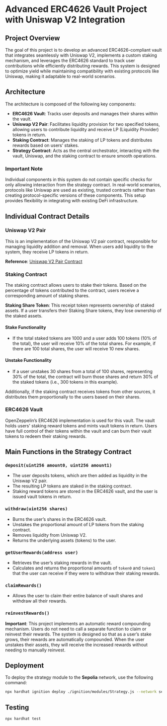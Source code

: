 # Advanced ERC4626 Vault Project with Uniswap V2 Integration

## Project Overview

The goal of this project is to develop an advanced ERC4626-compliant vault that integrates seamlessly with Uniswap V2, implements a custom staking mechanism, and leverages the ERC4626 standard to track user contributions while efficiently distributing rewards. This system is designed to optimize yield while maintaining compatibility with existing protocols like Uniswap, making it adaptable to real-world scenarios.

## Architecture

The architecture is composed of the following key components:

- **ERC4626 Vault**: Tracks user deposits and manages their shares within the vault.
- **Uniswap V2 Pair**: Facilitates liquidity provision for two specified tokens, allowing users to contribute liquidity and receive LP (Liquidity Provider) tokens in return.
- **Staking Contract**: Manages the staking of LP tokens and distributes rewards based on users’ stakes.
- **Strategy Contract**: Acts as the central orchestrator, interacting with the vault, Uniswap, and the staking contract to ensure smooth operations.

### Important Note

Individual components in this system do not contain specific checks for only allowing interaction from the strategy contract. In real-world scenarios, protocols like Uniswap are used as existing, trusted contracts rather than creating protocol-specific versions of these components. This setup provides flexibility in integrating with existing DeFi infrastructure.

## Individual Contract Details

### Uniswap V2 Pair

This is an implementation of the Uniswap V2 pair contract, responsible for managing liquidity addition and removal. When users add liquidity to the system, they receive LP tokens in return.

**Reference**: [Uniswap V2 Pair Contract](https://github.com/Uniswap/v2-core/blob/master/contracts/UniswapV2Pair.sol)

### Staking Contract

The staking contract allows users to stake their tokens. Based on the percentage of tokens contributed to the contract, users receive a corresponding amount of staking shares.

**Staking Share Token**: This receipt token represents ownership of staked assets. If a user transfers their Staking Share tokens, they lose ownership of the staked assets.

#### Stake Functionality

- If the total staked tokens are 1000 and a user adds 100 tokens (10% of the total), the user will receive 10% of the total shares. For example, if there are 100 total shares, the user will receive 10 new shares.

#### Unstake Functionality

- If a user unstakes 30 shares from a total of 100 shares, representing 30% of the total, the contract will burn those shares and return 30% of the staked tokens (i.e., 300 tokens in this example).

Additionally, if the staking contract receives tokens from other sources, it distributes them proportionally to the users based on their shares.

### ERC4626 Vault

OpenZeppelin’s ERC4626 implementation is used for this vault. The vault holds users' staking reward tokens and mints vault tokens in return. Users have full control of their tokens within the vault and can burn their vault tokens to redeem their staking rewards.

## Main Functions in the Strategy Contract

### `deposit(uint256 amount0, uint256 amount1)`

- The user deposits tokens, which are then added as liquidity in the Uniswap V2 pair.
- The resulting LP tokens are staked in the staking contract.
- Staking reward tokens are stored in the ERC4626 vault, and the user is issued vault tokens in return.

### `withdraw(uint256 shares)`

- Burns the user’s shares in the ERC4626 vault.
- Unstakes the proportional amount of LP tokens from the staking contract.
- Removes liquidity from Uniswap V2.
- Returns the underlying assets (tokens) to the user.

### `getUserRewards(address user)`

- Retrieves the user’s staking rewards in the vault.
- Calculates and returns the proportional amounts of `token0` and `token1` that the user can receive if they were to withdraw their staking rewards.

### `claimRewards()`

- Allows the user to claim their entire balance of vault shares and withdraw all their rewards.

### `reinvestRewards()`

**Important**: This project implements an automatic reward compounding mechanism. Users do not need to call a separate function to claim or reinvest their rewards. The system is designed so that as a user’s stake grows, their rewards are automatically compounded. When the user unstakes their assets, they will receive the increased rewards without needing to manually reinvest.

## Deployment

To deploy the strategy module to the **Sepolia** network, use the following command:

```bash
npx hardhat ignition deploy ./ignition/modules/Strategy.js --network sepolia
```

## Testing

```bash
npx hardhat test

```
